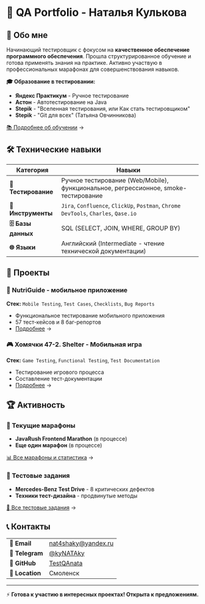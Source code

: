 # 🧪 QA Portfolio - Наталья Кулькова

## 👋 Обо мне

Начинающий тестировщик с фокусом на **качественное обеспечение программного обеспечения**. Прошла структурированное обучение и готова применять знания на практике. Активно участвую в профессиональных марафонах для совершенствования навыков.

**🎓 Образование в тестировании:**
- **Яндекс Практикум** - Ручное тестирование
- **Астон** - Автотестирование на Java  
- **Stepik** - "Вселенная тестирования, или Как стать тестировщиком"
- **Stepik** - "Git для всех" (Татьяна Овчинникова)

[📚 Подробнее об обучении](./education.md) →

## 🛠 Технические навыки

| Категория | Навыки |
|-----------|--------|
| **🧪 Тестирование** | Ручное тестирование (Web/Mobile), функциональное, регрессионное, smoke-тестирование |
| **🔧 Инструменты** | `Jira`, `Confluence`, `ClickUp`, `Postman`, `Chrome DevTools`, `Charles`, `Qase.io` |
| **🗄 Базы данных** | SQL (SELECT, JOIN, WHERE, GROUP BY) |
| **🌐 Языки** | Английский (Intermediate - чтение технической документации) |

## 📁 Проекты

### 📱 NutriGuide - мобильное приложение
**Стек:** `Mobile Testing`, `Test Cases`, `Checklists`, `Bug Reports`
- Функциональное тестирование мобильного приложения
- 57 тест-кейсов и 8 баг-репортов
- [Подробнее](./projects/nutriguide.md) →

### 🎮 Хомячки 47-2. Shelter - Мобильная игра  
**Стек:** `Game Testing`, `Functional Testing`, `Test Documentation`
- Тестирование игрового процесса
- Составление тест-документации
- [Подробнее](./projects/hamsters-game.md) →

## 🏆 Активность

### 🚀 Текущие марафоны
- **JavaRush Frontend Marathon** (в процессе)
- **Еще один марафон** (в процессе)

[📊 Все марафоны и статистика](./marathons.md) →

### 📝 Тестовые задания
- **Mercedes-Benz Test Drive** - 8 критических дефектов
- **Техники тест-дизайна** - продвинутые методы

[🎯 Все тестовые задания](./test-assignments.md) →

## 📞 Контакты

| | |
|-|-|
| **📧 Email** | nat4shaky@yandex.ru |
| **📱 Telegram** | [@kyNATAky](https://t.me/kyNATAky) |
| **💼 GitHub** | [TestQAnata](https://github.com/TestQAnata) |
| **📍 Location** | Смоленск |

---

⚡ **Готова к участию в интересных проектах! Открыта к предложениям.**
